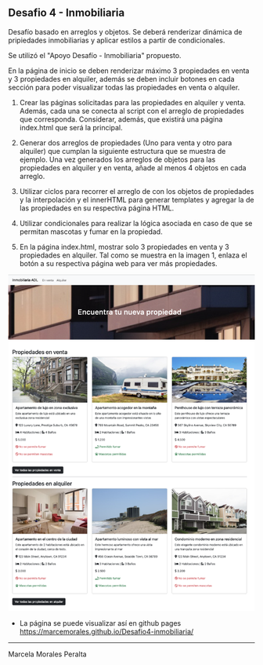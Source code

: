 ## Desafio 4 - Inmobiliaria ##

Desafío basado en arreglos y objetos.
Se deberá renderizar dinámica de pripiedades inmobiliarias y aplicar estilos a partir de condicionales.

Se utilizó el "Apoyo Desafío - Inmobiliaria" propuesto.

En la página de inicio se deben renderizar máximo 3 propiedades en venta y 3 propiedades
en alquiler, además se deben incluir botones en cada sección para poder visualizar todas las
propiedades en venta o alquiler.

1. Crear las páginas solicitadas para las propiedades en alquiler y venta. Además, cada
una se conecta al script con el arreglo de propiedades que corresponda. Considerar,
además, que existirá una página index.html que será la principal.

2. Generar dos arreglos de propiedades (Uno para venta y otro para alquiler) que
cumplan la siguiente estructura que se muestra de ejemplo. Una vez generados los
arreglos de objetos para las propiedades en alquiler y en venta, añade al menos 4
objetos en cada arreglo.

3. Utilizar ciclos para recorrer el arreglo de con los objetos de propiedades y la
interpolación y el innerHTML para generar templates y agregar la de las propiedades
en su respectiva página HTML.

4. Utilizar condicionales para realizar la lógica asociada en caso de que se permitan
mascotas y fumar en la propiedad.

5. En la página index.html, mostrar solo 3 propiedades en venta y 3 propiedades en
alquiler. Tal como se muestra en la imagen 1, enlaza el botón a su respectiva página
web para ver más propiedades.

<img src="./assets/img/pagina-principal.png" alt="página principal">

- La página se puede visualizar así en github pages https://marcemorales.github.io/Desafio4-inmobiliaria/
------
Marcela Morales Peralta